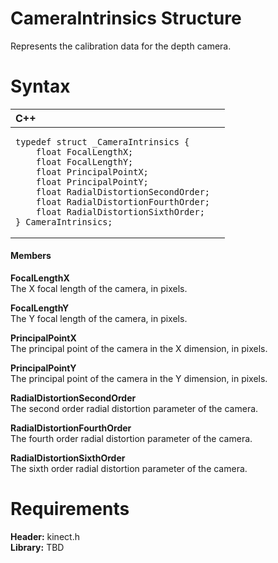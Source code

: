 CameraIntrinsics Structure  
==========================  

Represents the calibration data for the depth camera. <span id="syntaxSection"></span>

Syntax  
======  

<table>
<colgroup>
<col width="100%" />
</colgroup>
<thead>
<tr class="header">
<th align="left">C++</th>
</tr>
</thead>
<tbody>
<tr class="odd">
<td align="left"><pre><code>typedef struct _CameraIntrinsics {  
    float FocalLengthX;  
    float FocalLengthY;  
    float PrincipalPointX;  
    float PrincipalPointY;  
    float RadialDistortionSecondOrder;  
    float RadialDistortionFourthOrder;  
    float RadialDistortionSixthOrder;  
} CameraIntrinsics;</code></pre></td>
</tr>
</tbody>
</table>

<span id="ID4EG"></span>
#### Members  

**FocalLengthX**    
The X focal length of the camera, in pixels.  

**FocalLengthY**    
The Y focal length of the camera, in pixels.  

**PrincipalPointX**    
The principal point of the camera in the X dimension, in pixels.  

**PrincipalPointY**    
The principal point of the camera in the Y dimension, in pixels.  

**RadialDistortionSecondOrder**    
The second order radial distortion parameter of the camera.  

**RadialDistortionFourthOrder**    
The fourth order radial distortion parameter of the camera.  

**RadialDistortionSixthOrder**    
The sixth order radial distortion parameter of the camera.  

<span id="requirements"></span>

Requirements  
============  

**Header:** kinect.h  
**Library:** TBD  



<!--Please do not edit the data in the comment block below.-->
<!--
TOCTitle : CameraIntrinsics Structure
RLTitle : CameraIntrinsics Structure
KeywordK : CameraIntrinsics structure
KeywordF : CameraIntrinsics
KeywordF : Microsoft.Kinect.kinect.CameraIntrinsics
KeywordA : T:Microsoft.Kinect.kinect.CameraIntrinsics
AssetID : T:Microsoft.Kinect.kinect.CameraIntrinsics
Locale : en-us
CommunityContent : 1
APIType : Managed
APILocation : 
APIName : Microsoft.Kinect.kinect.CameraIntrinsics
TargetOS : Windows
TopicType : kbSyntax
DevLang : C++
DocSet : K4Wv2
ProjType : K4Wv2Proj
Technology : Kinect for Windows
Product : Kinect for Windows SDK v2
productversion : 20
-->
